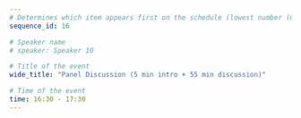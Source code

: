 ```yaml
---
# Determines which item appears first on the schedule (lowest number (0) appears first)
sequence_id: 16

# Speaker name
# speaker: Speaker 10

# Title of the event
wide_title: "Panel Discussion (5 min intro + 55 min discussion)"

# Time of the event
time: 16:30 - 17:30
---
```


